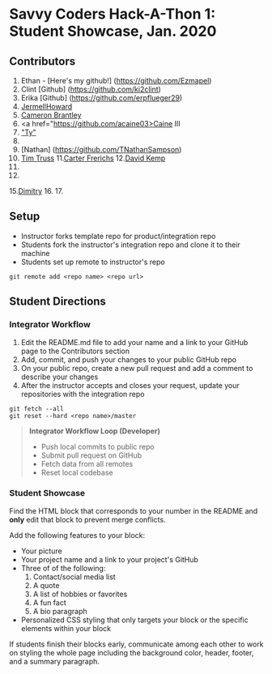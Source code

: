 # Savvy Coders Hack-A-Thon 1: Student Showcase, Jan. 2020

## Contributors
1. Ethan - [Here's my github!] (https://github.com/Ezmapel)
2. Clint [Github] (https://github.com/ki2clint)
3. Erika  [Github] (https://github.com/erpflueger29)
4. <a href = https://github.com/jhoward21>JermellHoward</a>
5. <a href = https://github.com/cbrantley4>Cameron Brantley</a>
6. <a href="https://github.com/acaine03>Caine III</a>
7. <a href="https://github.com/Tylerdurden01">"Ty"</a>
8. 
9. [Nathan] (https://github.com/TNathanSampson)
10. [Tim Truss](https://github.com/TimTruss)
11.[Carter Frerichs](https://github.com/carterFrerichs)
12.[David Kemp](https://github.com/davkem43/DavidKemp)
13.
14.
15.[Dimitry](https://github.com/XnightcrawlerX)
16.
17.

## Setup
* Instructor forks template repo for product/integration repo
* Students fork the instructor's integration repo and clone it to their machine
* Students set up remote to instructor's repo
```
git remote add <repo name> <repo url>
```

## Student Directions
### Integrator Workflow
1. Edit the README.md file to add your name and a link to your GitHub page to the Contributors section
2. Add, commit, and push your changes to your public GitHub repo
3. On your public repo, create a new pull request and add a comment to describe your changes
4. After the instructor accepts and closes your request, update your repositories with the integration repo
```
git fetch --all
git reset --hard <repo name>/master
```
> **Integrator Workflow Loop (Developer)**
> * Push local commits to public repo
> * Submit pull request on GitHub
> * Fetch data from all remotes
> * Reset local codebase

### Student Showcase
Find the HTML block that corresponds to your number in the README and **only** edit that block to prevent merge conflicts.

Add the following features to your block:
* Your picture
* Your project name and a link to your project's GitHub
* Three of of the following:
  1. Contact/social media list
  2. A quote
  3. A list of hobbies or favorites
  4. A fun fact
  5. A bio paragraph
* Personalized CSS styling that only targets your block or the specific elements within your block

If students finish their blocks early, communicate among each other to work on styling the whole page including the background color, header, footer, and a summary paragraph.
